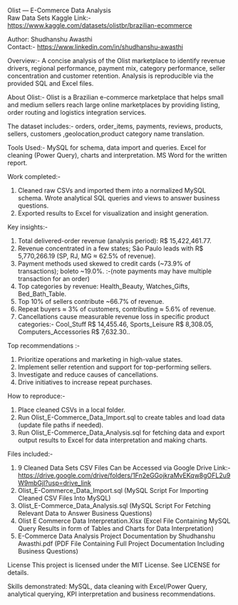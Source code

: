 Olist — E-Commerce Data Analysis         
Raw Data Sets Kaggle Link:-https://www.kaggle.com/datasets/olistbr/brazilian-ecommerce

Author: Shudhanshu Awasthi  
Contact:- https://www.linkedin.com/in/shudhanshu-awasthi

Overview:-
A concise analysis of the Olist marketplace to identify revenue drivers, regional performance, payment mix, category performance, seller concentration and customer retention. Analysis is reproducible via the provided SQL and Excel files.

About Olist:-
Olist is a Brazilian e-commerce marketplace that helps small and medium sellers reach large online marketplaces by providing listing, order routing and logistics integration services. 

The dataset includes:- orders, order_items, payments, reviews, products, sellers, customers ,geolocation,product category name translation.

Tools Used:-
MySQL for schema, data import and queries. Excel for cleaning (Power Query), charts and interpretation. MS Word for the written report.

Work completed:-
1. Cleaned raw CSVs and imported them into a normalized MySQL schema. Wrote analytical SQL queries and views to answer business questions. 
2. Exported results to Excel for visualization and insight generation.

Key insights:-
1. Total delivered-order revenue (analysis period): R$ 15,422,461.77.  
2. Revenue concentrated in a few states; São Paulo leads with R$ 5,770,266.19 (SP, RJ, MG ≈ 62.5% of revenue).  
3. Payment methods used skewed to credit cards (~73.9% of transactions); boleto ~19.0%.  :-(note payments may have multiple transaction for an order)
4. Top categories by revenue: Health_Beauty, Watches_Gifts, Bed_Bath_Table.  
5. Top 10% of sellers contribute ~66.7% of revenue.  
6. Repeat buyers ≈ 3% of customers, contributing ≈ 5.6% of revenue.  
7. Cancellations cause measurable revenue loss in specific product categories:- Cool_Stuff R$ 14,455.46, Sports_Leisure R$ 8,308.05, Computers_Accessories R$ 7,632.30..

Top recommendations :-
1. Prioritize operations and marketing in high-value states. 
2. Implement seller retention and support for top-performing sellers. 
3. Investigate and reduce causes of cancellations. 
4. Drive initiatives to increase repeat purchases.

How to reproduce:-
1. Place cleaned CSVs in a local folder. 
2. Run Olist_E-Commerce_Data_Import.sql to create tables and load data (update file paths if needed). 
3. Run Olist_E-Commerce_Data_Analysis.sql for fetching data and export output results to Excel for data interpretation and making charts.

Files included:-
1. 9 Cleaned Data Sets CSV Files Can be Accessed via Google Drive Link:- https://drive.google.com/drive/folders/1Fn2eGGojkraMvEKqw8gOFL2u9W9mbGjl?usp=drive_link
2. Olist_E-Commerce_Data_Import.sql  (MySQL Script For Importing Cleaned CSV Files Into MySQL)
3. Olist_E-Commerce_Data_Analysis.sql  (MySQL Script For Fetching Relevant Data to Answer Business Questions)
4. Olist E Commerce Data Interpretation.Xlsx  (Excel File Containing MySQL Query Results in form of Tables and Charts for Data Interpretation)
5. E-Commerce Data Analysis Project Documentation by Shudhanshu Awasthi.pdf  (PDF File Containing Full Project Documentation Including Business Questions)


License
This project is licensed under the MIT License. See LICENSE for details.

Skills demonstrated: MySQL, data cleaning with Excel/Power Query, analytical querying, KPI interpretation and business recommendations.

